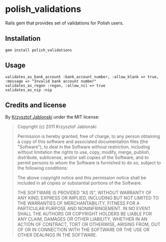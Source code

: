 # polish\_validations

Rails gem that provides set of validations for Polish users.

## Installation
	gem install polish_validations

## Usage

	validates_as_bank_account :bank_account_number, :allow_blank => true, :message => "Invalid bank account number"
	validates_as_regon :regon, :allow_nil => true
	validates_as_nip :nip
	
## Credits and license

By [Krzysztof Jablonski](http://jablko.biz/) under the MIT license:

>  Copyright (c) 2011 Krzysztof Jablonski
>
>  Permission is hereby granted, free of charge, to any person obtaining a copy
>  of this software and associated documentation files (the "Software"), to deal
>  in the Software without restriction, including without limitation the rights
>  to use, copy, modify, merge, publish, distribute, sublicense, and/or sell
>  copies of the Software, and to permit persons to whom the Software is
>  furnished to do so, subject to the following conditions:
>
>  The above copyright notice and this permission notice shall be included in
>  all copies or substantial portions of the Software.
>
>  THE SOFTWARE IS PROVIDED "AS IS", WITHOUT WARRANTY OF ANY KIND, EXPRESS OR
>  IMPLIED, INCLUDING BUT NOT LIMITED TO THE WARRANTIES OF MERCHANTABILITY,
>  FITNESS FOR A PARTICULAR PURPOSE AND NONINFRINGEMENT. IN NO EVENT SHALL THE
>  AUTHORS OR COPYRIGHT HOLDERS BE LIABLE FOR ANY CLAIM, DAMAGES OR OTHER
>  LIABILITY, WHETHER IN AN ACTION OF CONTRACT, TORT OR OTHERWISE, ARISING FROM,
>  OUT OF OR IN CONNECTION WITH THE SOFTWARE OR THE USE OR OTHER DEALINGS IN
>  THE SOFTWARE.
